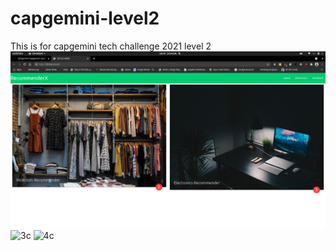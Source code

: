 # capgemini-level2
This is for capgemini tech challenge 2021 level 2
![1c](https://github.com/Yashprime1/capgemini-level2/blob/main/readme/Screenshot%20from%202021-07-20%2000-28-02.png)
![3c](https://user-images.githubusercontent.com/63970982/93022611-ce9fbb00-f607-11ea-92ba-a56b357b32c8.png)
![4c](https://user-images.githubusercontent.com/63970982/93022614-d0697e80-f607-11ea-839d-2b5975576799.png)
